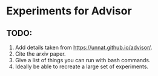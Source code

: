 # Experiments for Advisor

## TODO: 

1. Add details taken from https://unnat.github.io/advisor/. 
2. Cite the arxiv paper.
3. Give a list of things you can run with bash commands.
4. Ideally be able to recreate a large set of experiments.